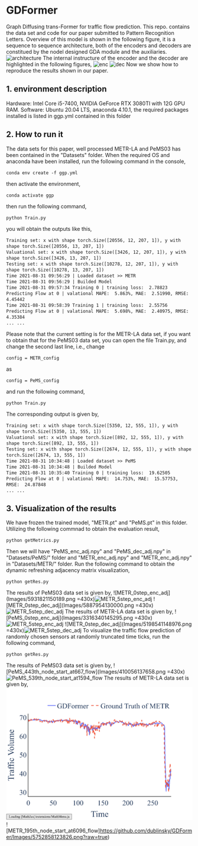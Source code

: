 # GDFormer
Graph Diffusing trans-Former for traffic flow prediction. This repo. contains the data set and code for our paper submitted to Pattern Recognition Letters. Overview of this model is shown in the following figure, it is a sequence to sequence architecture, both of the encoders and decoders are constitued by the nodel designed GDA module and the auxiliaries.
![architecture](https://github.com/dublinsky/GDFormer/Images/2664024110872.png?raw=true)
The internal instructure of the encoder and the decoder are highlighted in the following figures,
![enc](https://github.com/dublinsky/GDFormer/Images/2152128129298.png?raw=true)
![dec](https://github.com/dublinsky/GDFormer/Images/3572128117165.png?raw=true)
Now we show how to reproduce the results shown in our paper. 
## 1. environment description
Hardware: Intel Core i5-7400, NVIDIA GeForce RTX 3080TI with 12G GPU RAM.
Software: Ubuntu 20.04 LTS, anaconda 4.10.1, the required packages installed is listed in ggp.yml contained in this folder
## 2. How to run it
The data sets for this paper, well processed METR-LA and PeMS03 has been contained in the "Datasets" folder.
When the required OS and anaconda have been installed, run the following command in the console,
```
conda env create -f ggp.yml
```
then activate the environment,
```
conda activate ggp
```
then run the following command,
```
python Train.py
```
you will obtain the outputs like this,
```
Training set: x with shape torch.Size([20556, 12, 207, 1]), y with shape torch.Size([20556, 13, 207, 1])
Valuational set: x with shape torch.Size([3426, 12, 207, 1]), y with shape torch.Size([3426, 13, 207, 1])
Testing set: x with shape torch.Size([10278, 12, 207, 1]), y with shape torch.Size([10278, 13, 207, 1])
Time 2021-08-31 09:56:29 | Loaded dataset >> METR
Time 2021-08-31 09:56:29 | Builded Model
Time 2021-08-31 09:57:34 Training 0 | training loss:  2.78823
Predicting Flow at 0 | valational MAPE:  5.863%, MAE:  2.51990, RMSE:  4.45442
Time 2021-08-31 09:58:39 Training 1 | training loss:  2.55756
Predicting Flow at 0 | valational MAPE:  5.698%, MAE:  2.40975, RMSE:  4.35384
... ...
```
Please note that the current setting is for the METR-LA data set, if you want to obtain that for the PeMS03 data set, you can open the file Train.py, and change the second last line, i.e., change 
```
config = METR_config
```
as
```
config = PeMS_config
```
and run the following command,
```
python Train.py
```
The corresponding output is given by,
```
Training set: x with shape torch.Size([5350, 12, 555, 1]), y with shape torch.Size([5350, 13, 555, 1])
Valuational set: x with shape torch.Size([892, 12, 555, 1]), y with shape torch.Size([892, 13, 555, 1])
Testing set: x with shape torch.Size([2674, 12, 555, 1]), y with shape torch.Size([2674, 13, 555, 1])
Time 2021-08-31 10:34:48 | Loaded dataset >> PeMS
Time 2021-08-31 10:34:48 | Builded Model
Time 2021-08-31 10:35:40 Training 0 | training loss:  19.62505
Predicting Flow at 0 | valational MAPE:  14.753%, MAE:  15.57753, RMSE:  24.87848
... ...
```
## 3. Visualization of the results
We have frozen the trained model, "METR.pt" and "PeMS.pt" in this folder.
Utilizing the following commnad to obtain the evaluation result,
```
python getMetrics.py
```
Then we will have "PeMS_enc_adj.npy" and "PeMS_dec_adj.npy" in "Datasets/PeMS/" folder and "METR_enc_adj.npy" and "METR_enc_adj.npy" in "Datasets/METR/" folder.
Run the following command to obtain the dynamic refreshing adjacency matrix visualization,
```
python getRes.py
```
The results of PeMS03 data set is given by,
![METR_0step_enc_adj](Images/5931821150189.png =430x)![METR_5step_enc_adj](https://github.com/dublinsky/GDFormer/Images/5880723147793.png?raw=true)
![METR_0step_dec_adj](Images/5887954130000.png =430x)![METR_5step_dec_adj](https://github.com/dublinsky/GDFormer/Images/76356126555.png?raw=true)
The results of METR-LA data set is given by,
![PeMS_0step_enc_adj](Images/3316340145295.png =430x)![METR_5step_enc_adj](https://github.com/dublinsky/GDFormer/Images/1005341126536.png?raw=true)
![METR_0step_dec_adj](Images/5198541148976.png =430x)![METR_5step_dec_adj](https://github.com/dublinsky/GDFormer/Images/1420742144112.png?raw=true)
To visualize the traffic flow prediction of randomly chosen sensors at randomly truncated time ticks, run the following command,
```
python getRes.py
```
The results of PeMS03 data set is given by,
![PeMS_443th_node_start_at667_flow](Images/410056137658.png =430x)![PeMS_539th_node_start_at1594_flow](https://github.com/dublinsky/GDFormer/Images/3489556130792.png?raw=true)
The results of METR-LA data set is given by,
![METR_74th_node_start_at5301_flow](Images/4479958121322.png?raw=true)![METR_195th_node_start_at6096_flow]https://github.com/dublinsky/GDFormer/Images/5752858123826.png?raw=true)
